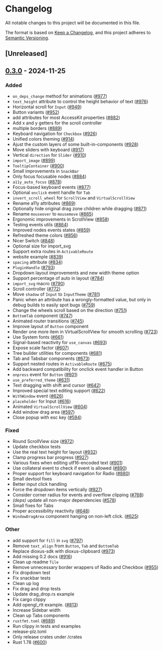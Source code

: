 # Changelog

All notable changes to this project will be documented in this file.

The format is based on [Keep a Changelog](https://keepachangelog.com/en/1.0.0/),
and this project adheres to [Semantic Versioning](https://semver.org/spec/v2.0.0.html).

## [Unreleased]

## [0.3.0](https://github.com/zuiyu1998/freya/compare/freya-components-v0.2.1...freya-components-v0.3.0) - 2024-11-25

### Added

- `on_deps_change` method for animations ([#977](https://github.com/zuiyu1998/freya/pull/977))
- `text_height` attribute to control the height behavior of text ([#976](https://github.com/zuiyu1998/freya/pull/976))
- Horizontal scroll for `Input` ([#949](https://github.com/zuiyu1998/freya/pull/949))
- Button variants ([#952](https://github.com/zuiyu1998/freya/pull/952))
- add attributes for most AccessKit properties ([#882](https://github.com/zuiyu1998/freya/pull/882))
- Add x and y getters for the scroll controller
- multiple borders ([#889](https://github.com/zuiyu1998/freya/pull/889))
- Keyboard navigation for `Checkbox` ([#926](https://github.com/zuiyu1998/freya/pull/926))
- Unified colors theming ([#914](https://github.com/zuiyu1998/freya/pull/914))
- Ajust the custom layers of some built-in-components ([#928](https://github.com/zuiyu1998/freya/pull/928))
- Move sliders with keyboard ([#917](https://github.com/zuiyu1998/freya/pull/917))
- Vertical `direction` for `Slider` ([#910](https://github.com/zuiyu1998/freya/pull/910))
- `import_image` ([#899](https://github.com/zuiyu1998/freya/pull/899))
- `TooltipContainer` ([#900](https://github.com/zuiyu1998/freya/pull/900))
- Small improvements in `SnackBar`
- Only focus focusable nodes ([#884](https://github.com/zuiyu1998/freya/pull/884))
- `a11y_auto_focus` ([#878](https://github.com/zuiyu1998/freya/pull/878))
- Focus-based keyboard events ([#877](https://github.com/zuiyu1998/freya/pull/877))
- Optional `onclick` event handle for `Tab`
- `invert_scroll_wheel` for `ScrollView` and `VirtualScrollView`
- Rename a11y attributes ([#869](https://github.com/zuiyu1998/freya/pull/869))
- Optionally hide original drag zone children while dragging ([#871](https://github.com/zuiyu1998/freya/pull/871))
- Rename `mouseover` to `mousemove` ([#865](https://github.com/zuiyu1998/freya/pull/865))
- Ergonomic improvements in ScrollView ([#858](https://github.com/zuiyu1998/freya/pull/858))
- Testing events utils ([#864](https://github.com/zuiyu1998/freya/pull/864))
- Improved nodes events states ([#859](https://github.com/zuiyu1998/freya/pull/859))
- Refreshed theme colors ([#856](https://github.com/zuiyu1998/freya/pull/856))
- Nicer Switch ([#848](https://github.com/zuiyu1998/freya/pull/848))
- Optional size for import_svg
- Support extra routes in `ActivableRoute`
- website example ([#839](https://github.com/zuiyu1998/freya/pull/839))
- `spacing` attribute ([#834](https://github.com/zuiyu1998/freya/pull/834))
- `PluginHandle` ([#793](https://github.com/zuiyu1998/freya/pull/793))
- Dropdown layout improvements and new width theme option
- Support percentage of auto in layout ([#784](https://github.com/zuiyu1998/freya/pull/784))
- `import_svg` macro ([#790](https://github.com/zuiyu1998/freya/pull/790))
- Scroll controller ([#772](https://github.com/zuiyu1998/freya/pull/772))
- Move `shadow` of `Input` to `InputTheme` ([#781](https://github.com/zuiyu1998/freya/pull/781))
- Panic when an attribute has a wrongly-formatted value, but only in debug builds to easily spot bugs ([#759](https://github.com/zuiyu1998/freya/pull/759))
- Change the wheels scroll based on the direction ([#751](https://github.com/zuiyu1998/freya/pull/751))
- `BottomTab` component ([#747](https://github.com/zuiyu1998/freya/pull/747))
- Animated router transitions ([#745](https://github.com/zuiyu1998/freya/pull/745))
- Improve layout of `Button` component
- Render one more item in VirtualScrollView for smooth scrolling ([#723](https://github.com/zuiyu1998/freya/pull/723))
- Use System fonts ([#661](https://github.com/zuiyu1998/freya/pull/661))
- Signal-based reactivity for `use_canvas` ([#693](https://github.com/zuiyu1998/freya/pull/693))
- Expose scale factor ([#607](https://github.com/zuiyu1998/freya/pull/607))
- Tree builder utilities for components ([#681](https://github.com/zuiyu1998/freya/pull/681))
- Tab and Tabsbar components ([#673](https://github.com/zuiyu1998/freya/pull/673))
- Support nested routes in `ActivableRoute` ([#675](https://github.com/zuiyu1998/freya/pull/675))
- Add backward compatibility for onclick event handler in Button
- `onpress` event for `Button` ([#601](https://github.com/zuiyu1998/freya/pull/601))
- `use_preferred_theme` ([#631](https://github.com/zuiyu1998/freya/pull/631))
- Text dragging with shift and cursor ([#642](https://github.com/zuiyu1998/freya/pull/642))
- Improved special text editing support ([#622](https://github.com/zuiyu1998/freya/pull/622))
- `WithWindow` event ([#626](https://github.com/zuiyu1998/freya/pull/626))
- `placeholder` for Input ([#616](https://github.com/zuiyu1998/freya/pull/616))
- Animated `VirtualScrollView` ([#604](https://github.com/zuiyu1998/freya/pull/604))
- Add window drag area ([#597](https://github.com/zuiyu1998/freya/pull/597))
- Close popup with esc key ([#594](https://github.com/zuiyu1998/freya/pull/594))

### Fixed

- Round ScrollView size ([#972](https://github.com/zuiyu1998/freya/pull/972))
- Update checkbox tests
- Use the real text height for layout ([#932](https://github.com/zuiyu1998/freya/pull/932))
- Clamp progress bar progress ([#927](https://github.com/zuiyu1998/freya/pull/927))
- Various fixes when editing utf16-encoded text ([#901](https://github.com/zuiyu1998/freya/pull/901))
- Use collateral event to check if event is allowed ([#890](https://github.com/zuiyu1998/freya/pull/890))
- Proper support for keyboard navigation for Radio ([#880](https://github.com/zuiyu1998/freya/pull/880))
- Small devtool fixes
- Better input click handling
- Force the dropdown items vertically ([#827](https://github.com/zuiyu1998/freya/pull/827))
- Consider corner radius for events and overflow clipping ([#768](https://github.com/zuiyu1998/freya/pull/768))
- *(deps)* update all non-major dependencies ([#578](https://github.com/zuiyu1998/freya/pull/578))
- Small fixes for Tabs
- Proper accessibility reactivity ([#648](https://github.com/zuiyu1998/freya/pull/648))
- `WindowDragArea` component hanging on non-left click. ([#625](https://github.com/zuiyu1998/freya/pull/625))

### Other

- add support for `fill` in `svg` ([#797](https://github.com/zuiyu1998/freya/pull/797))
- Remove `text_align` from `Button`, `Tab` and `BottomTab`
- Replace dioxus-sdk with dioxus-clipboard ([#973](https://github.com/zuiyu1998/freya/pull/973))
- Add missing 0.2 docs ([#916](https://github.com/zuiyu1998/freya/pull/916))
- Clean up readme `Tile`
- Remove unnecessary border wrappers of Radio and Checkbox ([#955](https://github.com/zuiyu1998/freya/pull/955))
- Fix dropdown test
- Fix snackbar tests
- Clean up log
- Fix drag and drop tests
- Update drag_drop.rs example
- Fix cargo clippy
- Add opengl_rtt example. ([#813](https://github.com/zuiyu1998/freya/pull/813))
- Increase Sidebar width
- Clean up Tabs components
- `rustfmt.toml` ([#689](https://github.com/zuiyu1998/freya/pull/689))
- Run clippy in tests and examples
- release-plz.toml
- Only release crates under /crates
- Rust 1.78 ([#600](https://github.com/zuiyu1998/freya/pull/600))
